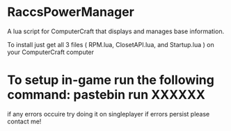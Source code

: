# RaccsPowerManager
A lua script for ComputerCraft that displays and manages base information.

To install just get all 3 files ( RPM.lua, ClosetAPI.lua, and Startup.lua ) on your ComputerCraft computer

# To setup in-game run the following command:   pastebin run XXXXXX
if any errors occuire try doing it on singleplayer if errors persist please contact me!
